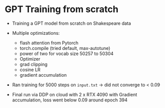 # GPT Training from scratch

- Training a GPT model from scratch on Shakespeare data

- Multiple optimizations:
  - flash attention from Pytorch
  - torch.compile (tried default, max-autotune)
  - power of two for vocab size 50257 to 50304
  - Optimizer
  - grad clipping 
  - cosine LR
  - gradient accumulation
  
- Ran training for 5000 steps on `input.txt` -> did not converge to < 0.09

- Final run via DDP on cloud with 2 x RTX 4090 with Gradient accumulation, loss went below 0.09 around epoch 394

  